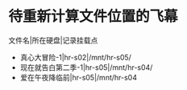 # 待重新计算文件位置的飞幕

文件名|所在硬盘|记录挂载点

- 真心大冒险-1|hr-s02|/mnt/hr-s05/
- 现在就告白第二季-1|hr-s05|/mnt/hr-s04/
- 爱在午夜降临前|hr-s05|/mnt/hr-s04
